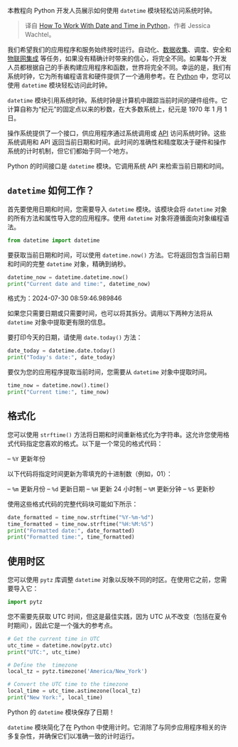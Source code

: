 
<!--
title: 在 Python 中如何处理日期和时间
cover: https://cdn.thenewstack.io/media/2024/09/d8198a9e-fabian-albert-vjlpdzvlz-u-unsplash.jpg
-->

本教程向 Python 开发人员展示如何使用 `datetime` 模块轻松访问系统时钟。

> 译自 [How To Work With Date and Time in Python](https://thenewstack.io/how-to-work-with-date-and-time-in-python/)，作者 Jessica Wachtel。

我们希望我们的应用程序和服务始终按时运行。自动化、[数据收集](https://thenewstack.io/why-its-time-to-decouple-data-collection-from-monitoring-analytics/)、调度、安全和 [物联网集成](https://thenewstack.io/building-an-iot-weather-station-with-micropython-or-arduino/) 等任务，如果没有精确计时带来的信心，将完全不同。如果每个开发人员都根据自己的手表构建应用程序和函数，世界将完全不同。幸运的是，我们有系统时钟，它为所有编程语言和硬件提供了一个通用参考。在 [Python](https://thenewstack.io/python-mulls-a-change-in-version-numbering/) 中，您可以使用 `datetime` 模块轻松访问此时钟。

`datetime` 模块引用系统时钟。系统时钟是计算机中跟踪当前时间的硬件组件。它计算自称为“纪元”的固定点以来的秒数，在大多数系统上，纪元是 1970 年 1 月 1 日。

操作系统提供了一个接口，供应用程序通过系统调用或 [API](https://thenewstack.io/api-management/) 访问系统时钟。这些系统调用和 API 返回当前日期和时间。此时间的准确性和精度取决于硬件和操作系统的计时机制，但它们都始于同一个地方。

Python 的时间接口是 `datetime` 模块。它调用系统 API 来检索当前日期和时间。

## `datetime` 如何工作？

首先要使用日期和时间，您需要导入 `datetime` 模块。该模块会将 `datetime` 对象的所有方法和属性导入您的应用程序。使用 `datetime` 对象将遵循面向对象编程语法。

```py
from datetime import datetime
```

要获取当前日期和时间，可以使用 `datetime.now()` 方法。它将返回包含当前日期和时间的完整 `datetime` 对象，精确到纳秒。

```py
datetime_now = datetime.datetime.now()
print("Current date and time:", datetime_now)
```

格式为：2024-07-30 08:59:46.989846

如果您只需要日期或只需要时间，也可以将其拆分。调用以下两种方法将从 `datetime` 对象中提取更有限的信息。

要打印今天的日期，请使用 `date.today()` 方法：

```py
date_today = datetime.date.today()
print("Today's date:", date_today)
```

要仅为您的应用程序提取当前时间，您需要从 `datetime` 对象中提取时间。

```py
time_now = datetime.now().time()
print("Current time:", time_now)
```


## 格式化

您可以使用 `strftime()` 方法将日期和时间重新格式化为字符串。这允许您使用格式代码指定您喜欢的格式。以下是一个常见的格式代码：

– `%Y` 更新年份

以下代码将指定时间更新为零填充的十进制数（例如，01）：

– `%m` 更新月份
– `%d` 更新日期
– `%H` 更新 24 小时制
– `%M` 更新分钟
– `%S` 更新秒

使用这些格式代码的完整代码块可能如下所示：

```py
date_formatted = time_now.strftime("%Y-%m-%d")
time_formatted = time_now.strftime("%H:%M:%S")
print("Formatted date:", date_formatted) 
print("Formatted time:", time_formatted)
```

## 使用时区

您可以使用 `pytz` 库调整 `datetime` 对象以反映不同的时区。在使用它之前，您需要导入它：

```py
import pytz
```

您不需要先获取 UTC 时间，但这是最佳实践，因为 UTC 从不改变（包括在夏令时期间），因此它是一个强大的参考点。

```py
# Get the current time in UTC
utc_time = datetime.now(pytz.utc)
print("UTC:", utc_time)

# Define the  timezone
local_tz = pytz.timezone('America/New_York')

# Convert the UTC time to the timezone
local_time = utc_time.astimezone(local_tz)
print("New York:", local_time)
```

Python 的 `datetime` 模块保存了日期！


`datetime` 模块简化了在 Python 中使用计时。它消除了与同步应用程序相关的许多复杂性，并确保它们以准确一致的计时运行。
